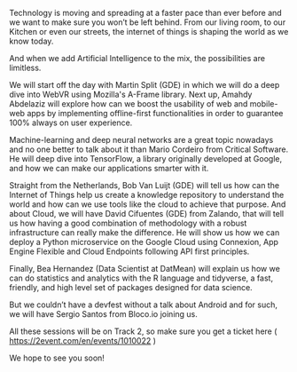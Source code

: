Technology is moving and spreading at a faster pace than ever before and we want to make sure you won’t be left behind. From our living room, to our Kitchen or even our streets, the internet of things is shaping the world as we know today. 

And when we add Artificial Intelligence to the mix, the possibilities are limitless. 

We will start off the day with Martin Split (GDE) in which we will do a deep dive into WebVR using Mozilla's A-Frame library.
Next up, Amahdy Abdelaziz will explore how can we boost the usability of web and mobile-web apps by implementing offline-first functionalities in order to guarantee 100% always on user experience.

Machine-learning and deep neural networks are a great topic nowadays and no one better to talk about it than Mario Cordeiro from Critical Software. He will deep dive into TensorFlow, a library originally developed at Google, and how we can make our applications smarter with it.

Straight from the Netherlands, Bob Van Luijt (GDE) will tell us how can the Internet of Things help us create a knowledge repository to understand the world and how can we use tools like the cloud to achieve that purpose. And about Cloud, we will have David Cifuentes (GDE) from Zalando, that will tell us how having a good combination of methodology with a robust infrastructure can really make the difference. He will show us how we can deploy a Python microservice on the Google Cloud using Connexion, App Engine Flexible and Cloud Endpoints following API first principles.

Finally, Bea Hernandez (Data Scientist at DatMean) will explain us how we can do statistics and analytics with the R language and tidyverse, a fast, friendly, and high level set of packages designed for data science.

But we couldn’t have a devfest without a talk about Android and for such, we will have Sergio Santos from Bloco.io joining us.

All these sessions will be on Track 2, so make sure you get a ticket here ( https://2event.com/en/events/1010022 )

We hope to see you soon!